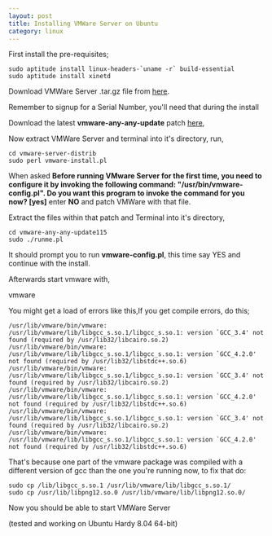 ```yaml
---
layout: post
title: Installing VMWare Server on Ubuntu
category: linux
---
```


First install the pre-requisites;

    sudo aptitude install linux-headers-`uname -r` build-essential
    sudo aptitude install xinetd

Download VMWare Server .tar.gz file from [here](http://www.vmware.com/download/server/).

Remember to signup for a Serial Number, you'll need that during the install

Download the latest **vmware-any-any-update** patch [here](http://knihovny.cvut.cz/ftp/pub/vmware/),

Now extract VMWare Server and terminal into it's directory, run,

    cd vmware-server-distrib
    sudo perl vmware-install.pl

When asked **Before running VMware Server for the first time, you need to configure it by invoking the following command: "/usr/bin/vmware-config.pl". Do you want this program to invoke the command for you now? [yes]** enter **NO** and patch VMWare with that file.

Extract the files within that patch and Terminal into it's directory,

    cd vmware-any-any-update115
    sudo ./runme.pl

It should prompt you to run **vmware-config.pl**, this time say YES and continue with the install.

Afterwards start vmware with,

   vmware

You might get a load of errors like this,If you get compile errors, do this;

    /usr/lib/vmware/bin/vmware: /usr/lib/vmware/lib/libgcc_s.so.1/libgcc_s.so.1: version `GCC_3.4' not found (required by /usr/lib32/libcairo.so.2)
    /usr/lib/vmware/bin/vmware: /usr/lib/vmware/lib/libgcc_s.so.1/libgcc_s.so.1: version `GCC_4.2.0' not found (required by /usr/lib32/libstdc++.so.6)
    /usr/lib/vmware/bin/vmware: /usr/lib/vmware/lib/libgcc_s.so.1/libgcc_s.so.1: version `GCC_3.4' not found (required by /usr/lib32/libcairo.so.2)
    /usr/lib/vmware/bin/vmware: /usr/lib/vmware/lib/libgcc_s.so.1/libgcc_s.so.1: version `GCC_4.2.0' not found (required by /usr/lib32/libstdc++.so.6)
    /usr/lib/vmware/bin/vmware: /usr/lib/vmware/lib/libgcc_s.so.1/libgcc_s.so.1: version `GCC_3.4' not found (required by /usr/lib32/libcairo.so.2)
    /usr/lib/vmware/bin/vmware: /usr/lib/vmware/lib/libgcc_s.so.1/libgcc_s.so.1: version `GCC_4.2.0' not found (required by /usr/lib32/libstdc++.so.6)

That's because one part of the vmware package was compiled with a different version of gcc than the one you're running now, to fix that do: 

    sudo cp /lib/libgcc_s.so.1 /usr/lib/vmware/lib/libgcc_s.so.1/
    sudo cp /usr/lib/libpng12.so.0 /usr/lib/vmware/lib/libpng12.so.0/ 

Now you should be able to start VMWare Server

(tested and working on Ubuntu Hardy 8.04 64-bit)
